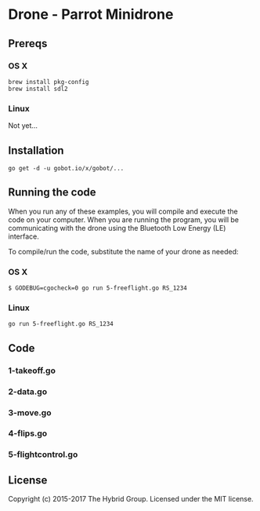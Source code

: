 # Drone - Parrot Minidrone

## Prereqs

### OS X

```
brew install pkg-config
brew install sdl2
```

### Linux

Not yet...

## Installation

```
go get -d -u gobot.io/x/gobot/...
```

## Running the code
When you run any of these examples, you will compile and execute the code on your computer. When you are running the program, you will be communicating with the drone using the Bluetooth Low Energy (LE) interface.

To compile/run the code, substitute the name of your drone as needed:

### OS X

```
$ GODEBUG=cgocheck=0 go run 5-freeflight.go RS_1234
```

### Linux

```
go run 5-freeflight.go RS_1234
```

## Code

### 1-takeoff.go

### 2-data.go

### 3-move.go

### 4-flips.go

### 5-flightcontrol.go

## License

Copyright (c) 2015-2017 The Hybrid Group. Licensed under the MIT license.
